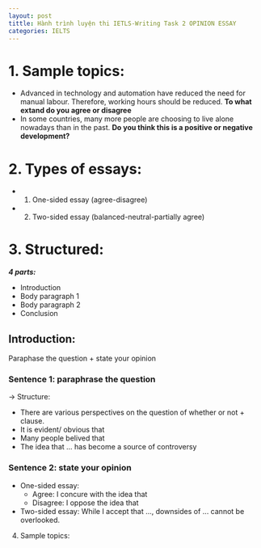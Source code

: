 ```yaml
---
layout: post
tittle: Hành trình luyện thi IETLS-Writing Task 2 OPINION ESSAY
categories: IELTS
---
```


# 1. Sample topics:
* Advanced in technology and automation have reduced the need for manual labour. Therefore, working hours should be reduced. **To what extand do you agree or disagree**
* In some countries, many more people are choosing to live alone nowadays than in the past. **Do you think this is a positive or negative development?**
# 2. Types of essays:
* 1. One-sided essay (agree-disagree)
* 2. Two-sided essay (balanced-neutral-partially agree)
# 3. Structured:
***4 parts:***
* Introduction
* Body paragraph 1
* Body paragraph 2
* Conclusion
## Introduction:
Paraphase the question + state your opinion
### Sentence 1: paraphrase the question
-> Structure:
* There are various perspectives on the question of whether or not + clause.
* It is evident/ obvious that
* Many people belived that
* The idea that ...  has become a source of controversy
### Sentence 2: state your opinion
* One-sided essay:
    * Agree: I concure with the idea that
    * Disagree: I oppose the idea that
* Two-sided essay:
While I accept that ..., downsides of ... cannot be overlooked.
4. Sample topics:

